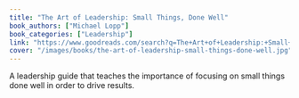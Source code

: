 ```yaml
---
title: "The Art of Leadership: Small Things, Done Well"
book_authors: ["Michael Lopp"]
book_categories: ["Leadership"]
link: "https://www.goodreads.com/search?q=The+Art+of+Leadership:+Small+Things,+Done+Well+Michael+Lopp"
cover: "/images/books/the-art-of-leadership-small-things-done-well.jpg"
---
```


A leadership guide that teaches the importance of focusing on small things done well in order to drive results.
